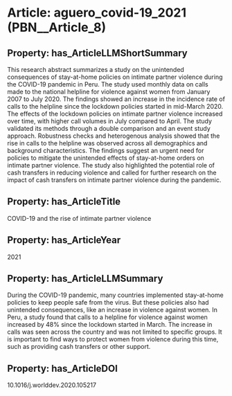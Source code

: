 # Article: __aguero_covid-19_2021__ (PBN__Article_8)

## Property: has_ArticleLLMShortSummary

This research abstract summarizes a study on the unintended consequences of stay-at-home policies on intimate partner violence during the COVID-19 pandemic in Peru. The study used monthly data on calls made to the national helpline for violence against women from January 2007 to July 2020. The findings showed an increase in the incidence rate of calls to the helpline since the lockdown policies started in mid-March 2020. The effects of the lockdown policies on intimate partner violence increased over time, with higher call volumes in July compared to April. The study validated its methods through a double comparison and an event study approach. Robustness checks and heterogenous analysis showed that the rise in calls to the helpline was observed across all demographics and background characteristics. The findings suggest an urgent need for policies to mitigate the unintended effects of stay-at-home orders on intimate partner violence. The study also highlighted the potential role of cash transfers in reducing violence and called for further research on the impact of cash transfers on intimate partner violence during the pandemic.

## Property: has_ArticleTitle

COVID-19 and the rise of intimate partner violence

## Property: has_ArticleYear

2021

## Property: has_ArticleLLMSummary

During the COVID-19 pandemic, many countries implemented stay-at-home policies to keep people safe from the virus. But these policies also had unintended consequences, like an increase in violence against women. In Peru, a study found that calls to a helpline for violence against women increased by 48% since the lockdown started in March. The increase in calls was seen across the country and was not limited to specific groups. It is important to find ways to protect women from violence during this time, such as providing cash transfers or other support.

## Property: has_ArticleDOI

10.1016/j.worlddev.2020.105217

